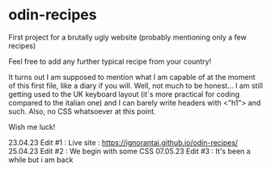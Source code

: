 # odin-recipes
First project for a brutally ugly website (probably mentioning only a few recipes)

Feel free to add any further typical recipe from your country!

It turns out I am supposed to mention what I am capable of at the moment of this first file, like a diary if you will.
Well, not much to be honest... I am still getting used to the UK keyboard layout (it`s more practical for coding compared to the italian one) and I can barely write headers with <"h1"> and such. Also, no CSS whatsoever at this point.

Wish me luck!

23.04.23 Edit #1 : Live site : https://ignorantai.github.io/odin-recipes/
25.04.23 Edit #2 : We begin with some CSS
07.05.23 Edit #3 : It's been a while but i am back